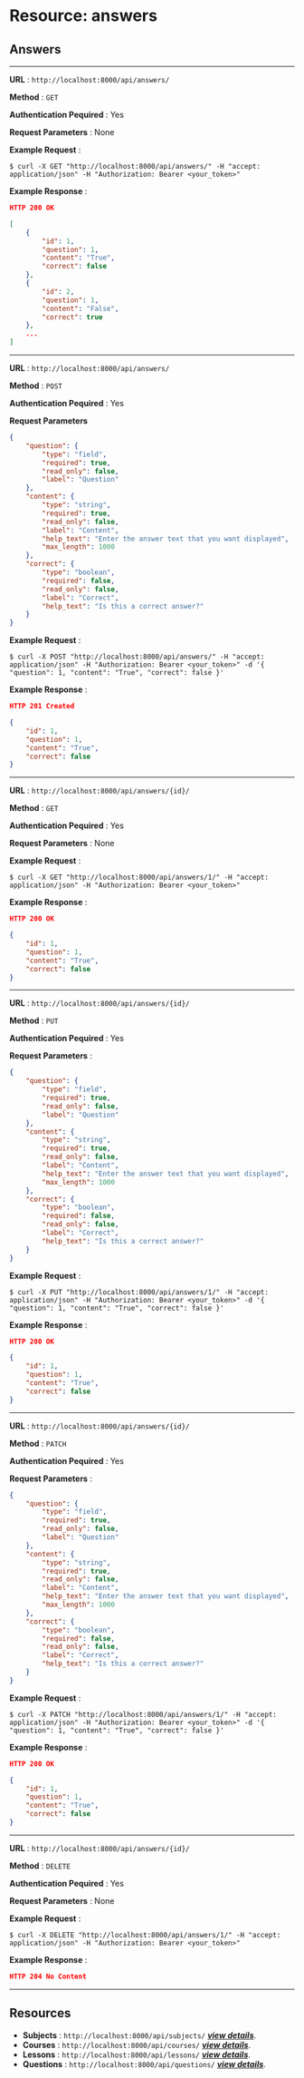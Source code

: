 # Resource: answers

## Answers

---

**URL** : `http://localhost:8000/api/answers/`

**Method** : `GET`

**Authentication Pequired** : Yes

**Request Parameters** : None

**Example Request** :

```shell
$ curl -X GET "http://localhost:8000/api/answers/" -H "accept: application/json" -H "Authorization: Bearer <your_token>"
```

**Example Response** :

```json
HTTP 200 OK

[
    {
        "id": 1,
        "question": 1,
        "content": "True",
        "correct": false
    },
    {
        "id": 2,
        "question": 1,
        "content": "False",
        "correct": true
    },
    ...
]
```

---

**URL** : `http://localhost:8000/api/answers/`

**Method** : `POST`

**Authentication Pequired** : Yes

**Request Parameters**

```json
{
    "question": {
        "type": "field",
        "required": true,
        "read_only": false,
        "label": "Question"
    },
    "content": {
        "type": "string",
        "required": true,
        "read_only": false,
        "label": "Content",
        "help_text": "Enter the answer text that you want displayed",
        "max_length": 1000
    },
    "correct": {
        "type": "boolean",
        "required": false,
        "read_only": false,
        "label": "Correct",
        "help_text": "Is this a correct answer?"
    }
}
```

**Example Request** :

```shell
$ curl -X POST "http://localhost:8000/api/answers/" -H "accept: application/json" -H "Authorization: Bearer <your_token>" -d '{ "question": 1, "content": "True", "correct": false }'
```

**Example Response** :

```json
HTTP 201 Created

{
    "id": 1,
    "question": 1,
    "content": "True",
    "correct": false
}
```

---

**URL** : `http://localhost:8000/api/answers/{id}/`

**Method** : `GET`

**Authentication Pequired** : Yes

**Request Parameters** : None

**Example Request** :

```shell
$ curl -X GET "http://localhost:8000/api/answers/1/" -H "accept: application/json" -H "Authorization: Bearer <your_token>"
```

**Example Response** :

```json
HTTP 200 OK

{
    "id": 1,
    "question": 1,
    "content": "True",
    "correct": false
}
```

---

**URL** : `http://localhost:8000/api/answers/{id}/`

**Method** : `PUT`

**Authentication Pequired** : Yes

**Request Parameters** :

```json
{
    "question": {
        "type": "field",
        "required": true,
        "read_only": false,
        "label": "Question"
    },
    "content": {
        "type": "string",
        "required": true,
        "read_only": false,
        "label": "Content",
        "help_text": "Enter the answer text that you want displayed",
        "max_length": 1000
    },
    "correct": {
        "type": "boolean",
        "required": false,
        "read_only": false,
        "label": "Correct",
        "help_text": "Is this a correct answer?"
    }
}
```

**Example Request** :

```shell
$ curl -X PUT "http://localhost:8000/api/answers/1/" -H "accept: application/json" -H "Authorization: Bearer <your_token>" -d '{ "question": 1, "content": "True", "correct": false }'
```

**Example Response** :

```json
HTTP 200 OK

{
    "id": 1,
    "question": 1,
    "content": "True",
    "correct": false
}
```

---

**URL** : `http://localhost:8000/api/answers/{id}/`

**Method** : `PATCH`

**Authentication Pequired** : Yes

**Request Parameters** :

```json
{
    "question": {
        "type": "field",
        "required": true,
        "read_only": false,
        "label": "Question"
    },
    "content": {
        "type": "string",
        "required": true,
        "read_only": false,
        "label": "Content",
        "help_text": "Enter the answer text that you want displayed",
        "max_length": 1000
    },
    "correct": {
        "type": "boolean",
        "required": false,
        "read_only": false,
        "label": "Correct",
        "help_text": "Is this a correct answer?"
    }
}
```

**Example Request** :

```shell
$ curl -X PATCH "http://localhost:8000/api/answers/1/" -H "accept: application/json" -H "Authorization: Bearer <your_token>" -d '{ "question": 1, "content": "True", "correct": false }'
```

**Example Response** :

```json
HTTP 200 OK

{
    "id": 1,
    "question": 1,
    "content": "True",
    "correct": false
}
```

---

**URL** : `http://localhost:8000/api/answers/{id}/`

**Method** : `DELETE`

**Authentication Pequired** : Yes

**Request Parameters** : None

**Example Request** :

```shell
$ curl -X DELETE "http://localhost:8000/api/answers/1/" -H "accept: application/json" -H "Authorization: Bearer <your_token>"
```

**Example Response** :

```json
HTTP 204 No Content
```

---

## Resources

- **Subjects** : `http://localhost:8000/api/subjects/`    ***[view details](subjects.md)***.
- **Courses** : `http://localhost:8000/api/courses/`    ***[view details](courses.md)***.
- **Lessons** : `http://localhost:8000/api/lessons/`    ***[view details](lessons.md)***.
- **Questions** : `http://localhost:8000/api/questions/`    ***[view details](questions.md)***.